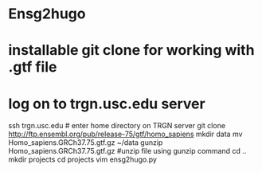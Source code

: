 # Ensg2hugo
# installable git clone for working with .gtf file
# log on to trgn.usc.edu server
ssh trgn.usc.edu # enter home directory on TRGN server
git clone http://ftp.ensembl.org/pub/release-75/gtf/homo_sapiens
mkdir data
mv Homo_sapiens.GRCh37.75.gtf.gz ~/data
gunzip Homo_sapiens.GRCh37.75.gtf.gz #unzip file using gunzip command
cd ..
mkdir projects
cd projects
vim ensg2hugo.py
